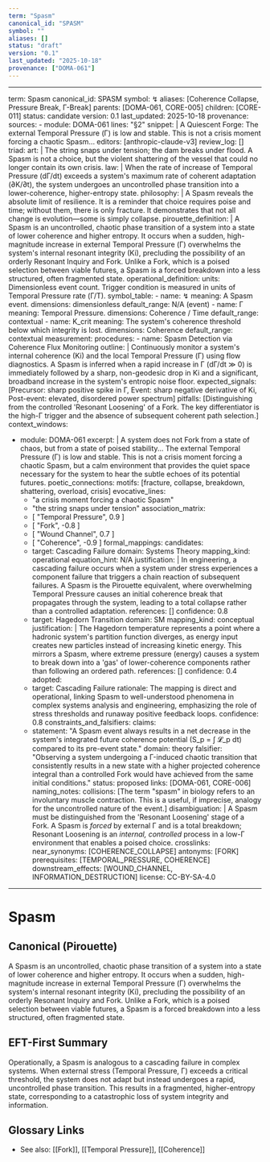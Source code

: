 ```yaml
---
term: "Spasm"
canonical_id: "SPASM"
symbol: ""
aliases: []
status: "draft"
version: "0.1"
last_updated: "2025-10-18"
provenance: ["DOMA-061"]
---
```


---
term: Spasm
canonical_id: SPASM
symbol: ↯
aliases: [Coherence Collapse, Pressure Break, Γ-Break]
parents: [DOMA-061, CORE-005]
children: [CORE-011]
status: candidate
version: 0.1
last_updated: 2025-10-18
provenance:
  sources:
    - module: DOMA-061
      lines: "§2"
      snippet: |
        A Quiescent Forge: The external Temporal Pressure (Γ) is low and stable. This is not a crisis moment forcing a chaotic Spasm...
  editors: [anthropic-claude-v3]
  review_log: []
triad:
  art: |
    The string snaps under tension; the dam breaks under flood. A Spasm is not a choice, but the violent shattering of the vessel that could no longer contain its own crisis.
  law: |
    When the rate of increase of Temporal Pressure (dΓ/dt) exceeds a system's maximum rate of coherent adaptation (∂K/∂t), the system undergoes an uncontrolled phase transition into a lower-coherence, higher-entropy state.
  philosophy: |
    A Spasm reveals the absolute limit of resilience. It is a reminder that choice requires poise and time; without them, there is only fracture. It demonstrates that not all change is evolution—some is simply collapse.
pirouette_definition: |
  A Spasm is an uncontrolled, chaotic phase transition of a system into a state of lower coherence and higher entropy. It occurs when a sudden, high-magnitude increase in external Temporal Pressure (Γ) overwhelms the system's internal resonant integrity (Ki), precluding the possibility of an orderly Resonant Inquiry and Fork. Unlike a Fork, which is a poised selection between viable futures, a Spasm is a forced breakdown into a less structured, often fragmented state.
operational_definition:
  units: Dimensionless event count. Trigger condition is measured in units of Temporal Pressure rate (Γ/T).
  symbol_table:
    - name: ↯
      meaning: A Spasm event.
      dimensions: dimensionless
      default_range: N/A (event)
    - name: Γ
      meaning: Temporal Pressure.
      dimensions: Coherence / Time
      default_range: contextual
    - name: K_crit
      meaning: The system's coherence threshold below which integrity is lost.
      dimensions: Coherence
      default_range: contextual
  measurement:
    procedures:
      - name: Spasm Detection via Coherence Flux Monitoring
        outline: |
          Continuously monitor a system's internal coherence (Ki) and the local Temporal Pressure (Γ) using flow diagnostics. A Spasm is inferred when a rapid increase in Γ (dΓ/dt ≫ 0) is immediately followed by a sharp, non-geodesic drop in Ki and a significant, broadband increase in the system's entropic noise floor.
        expected_signals: [Precursor: sharp positive spike in Γ, Event: sharp negative derivative of Ki, Post-event: elevated, disordered power spectrum]
        pitfalls: [Distinguishing from the controlled 'Resonant Loosening' of a Fork. The key differentiator is the high-Γ trigger and the absence of subsequent coherent path selection.]
context_windows:
  - module: DOMA-061
    excerpt: |
      A system does not Fork from a state of chaos, but from a state of poised stability... The external Temporal Pressure (Γ) is low and stable. This is not a crisis moment forcing a chaotic Spasm, but a calm environment that provides the quiet space necessary for the system to hear the subtle echoes of its potential futures.
poetic_connections:
  motifs: [fracture, collapse, breakdown, shattering, overload, crisis]
  evocative_lines:
    - "a crisis moment forcing a chaotic Spasm"
    - "the string snaps under tension"
  association_matrix:
    - [ "Temporal Pressure", 0.9 ]
    - [ "Fork", -0.8 ]
    - [ "Wound Channel", 0.7 ]
    - [ "Coherence", -0.9 ]
formal_mappings:
  candidates:
    - target: Cascading Failure
      domain: Systems Theory
      mapping_kind: operational
      equation_hint: N/A
      justification: |
        In engineering, a cascading failure occurs when a system under stress experiences a component failure that triggers a chain reaction of subsequent failures. A Spasm is the Pirouette equivalent, where overwhelming Temporal Pressure causes an initial coherence break that propagates through the system, leading to a total collapse rather than a controlled adaptation.
      references: []
      confidence: 0.8
    - target: Hagedorn Transition
      domain: SM
      mapping_kind: conceptual
      justification: |
        The Hagedorn temperature represents a point where a hadronic system's partition function diverges, as energy input creates new particles instead of increasing kinetic energy. This mirrors a Spasm, where extreme pressure (energy) causes a system to break down into a 'gas' of lower-coherence components rather than following an ordered path.
      references: []
      confidence: 0.4
  adopted:
    - target: Cascading Failure
      rationale: The mapping is direct and operational, linking Spasm to well-understood phenomena in complex systems analysis and engineering, emphasizing the role of stress thresholds and runaway positive feedback loops.
      confidence: 0.8
constraints_and_falsifiers:
  claims:
    - statement: "A Spasm event always results in a net decrease in the system's integrated future coherence potential (S_p = ∫ 𝓛_p dt) compared to its pre-event state."
      domain: theory
      falsifier: "Observing a system undergoing a Γ-induced chaotic transition that consistently results in a new state with a higher projected coherence integral than a controlled Fork would have achieved from the same initial conditions."
      status: proposed
      links: [DOMA-061, CORE-006]
naming_notes:
  collisions: [The term "spasm" in biology refers to an involuntary muscle contraction. This is a useful, if imprecise, analogy for the uncontrolled nature of the event.]
  disambiguation: |
    A Spasm must be distinguished from the 'Resonant Loosening' stage of a Fork. A Spasm is *forced* by external Γ and is a total breakdown; Resonant Loosening is an *internal, controlled* process in a low-Γ environment that enables a poised choice.
crosslinks:
  near_synonyms: [COHERENCE_COLLAPSE]
  antonyms: [FORK]
  prerequisites: [TEMPORAL_PRESSURE, COHERENCE]
  downstream_effects: [WOUND_CHANNEL, INFORMATION_DESTRUCTION]
license: CC-BY-SA-4.0
---

# Spasm

## Canonical (Pirouette)
A Spasm is an uncontrolled, chaotic phase transition of a system into a state of lower coherence and higher entropy. It occurs when a sudden, high-magnitude increase in external Temporal Pressure (Γ) overwhelms the system's internal resonant integrity (Ki), precluding the possibility of an orderly Resonant Inquiry and Fork. Unlike a Fork, which is a poised selection between viable futures, a Spasm is a forced breakdown into a less structured, often fragmented state.

## EFT-First Summary
Operationally, a Spasm is analogous to a cascading failure in complex systems. When external stress (Temporal Pressure, Γ) exceeds a critical threshold, the system does not adapt but instead undergoes a rapid, uncontrolled phase transition. This results in a fragmented, higher-entropy state, corresponding to a catastrophic loss of system integrity and information.

## Glossary Links
- See also: [[Fork]], [[Temporal Pressure]], [[Coherence]]